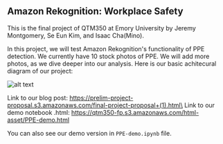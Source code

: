 ## Amazon Rekognition: Workplace Safety

This is the final project of QTM350 at Emory University
by Jeremy Montgomery, Se Eun Kim, and Isaac Cha(Mino).

In this project, we will test Amazon Rekognition's functionality of PPE detection.
We currently have 10 stock photos of PPE. We will add more photos, as we dive deeper into our analysis.
Here is our basic achitecural diagram of our project:

![alt text](https://qtm350-fp.s3.amazonaws.com/QTM350+Final+Architectural+Diagram.drawio.png)

Link to our blog post: https://prelim-project-proposal.s3.amazonaws.com/final-project-proposal+(1).html\
Link to our demo notebook .html: https://qtm350-fp.s3.amazonaws.com/html-asset/PPE-demo.html

You can also see our demo version in `PPE-demo.ipynb` file.